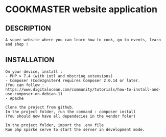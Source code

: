 # COOKMASTER website application 

## DESCRIPTION
    A super website where you can learn how to cook, go to events, learn and shop !

## INSTALLATION

    On your device, install : 
    - PHP > 7.4 (with intl and mbstring extensions)
    - Composer (CodeIgniter4 requires Composer 2.0.14 or later.
    (You can follow : https://www.digitalocean.com/community/tutorials/how-to-install-and-use-composer-on-debian-11    
    - Apache
    
    Clone the project from github.
    In the project folder, run the command : composer install
    (You should now have all dependecies in the vendor foler)
    
    In the project folder, import the .env file
    Run php sparke serve to start the server in development mode.

    

     

